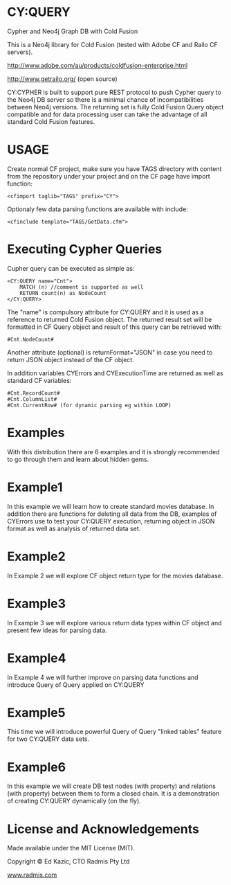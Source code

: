 CY:QUERY
========

Cypher and Neo4j Graph DB with Cold Fusion

This is a Neo4j library for Cold Fusion (tested with Adobe CF and Railo CF servers).

http://www.adobe.com/au/products/coldfusion-enterprise.html

http://www.getrailo.org/ (open source)

CY:CYPHER is built to support pure REST protocol to push Cypher query to the Neo4j DB server so there is a minimal chance of incompatibilities between Neo4j versions. The returning set is fully Cold Fusion Query object compatible and for data processing user can take the advantage of all standard Cold Fusion features.

USAGE
=====

Create normal CF project, make sure you have TAGS directory with content from the repository under your project and on the CF page have import function:

```<cfimport taglib="TAGS" prefix="CY">```

Optionaly few data parsing functions are available with include:

```<cfinclude template="TAGS/GetData.cfm">```


Executing Cypher Queries
========================

Cupher query can be executed as simple as:

```
<CY:QUERY name="Cnt">
	MATCH (n) //comment is supported as well
	RETURN count(n) as NodeCount
</CY:QUERY>
```

The "name" is compulsory attribute for CY:QUERY and it is used as a reference to returned Cold Fusion object.
The returned result set will be formatted in CF Query object and result of this query can be retrieved with:

```
#Cnt.NodeCount#
```

Another attribute (optional) is returnFormat="JSON" in case you need to return JSON object instead of the CF object.

In addition variables CYErrors and CYExecutionTime are returned as well as standard CF variables:

```
#Cnt.RecordCount#
#Cnt.ColumnList#
#Cnt.CurrentRow# (for dynamic parsing eg within LOOP)
```

Examples
========
With this distribution there are 6 examples and it is strongly recommended to go through them and learn about hidden gems.

Example1
========
In this example we will learn how to create standard movies database.
In addition there are functions for deleting all data from the DB, examples of CYErrors use to test your CY:QUERY execution, returning object in JSON format as well as analysis of returned data set.

Example2
========
In Example 2 we will explore CF object return type for the movies database.

Example3
========
In Example 3 we will explore various return data types within CF object and present few ideas for parsing data.

Example4
========
In Example 4 we will further improve on parsing data functions and introduce Query of Query applied on CY:QUERY

Example5
========
This time we will introduce powerful Query of Query "linked tables" feature for two CY:QUERY data sets.

Example6
========
In this example we will create DB test nodes (with property) and relations (with property) between them to form a closed chain. It is a demonstration of creating CY:QUERY dynamically (on the fly).


License and Acknowledgements
============================

Made available under the MIT License (MIT).

Copyright © Ed Kazic, CTO Radmis Pty Ltd 

www.radmis.com

